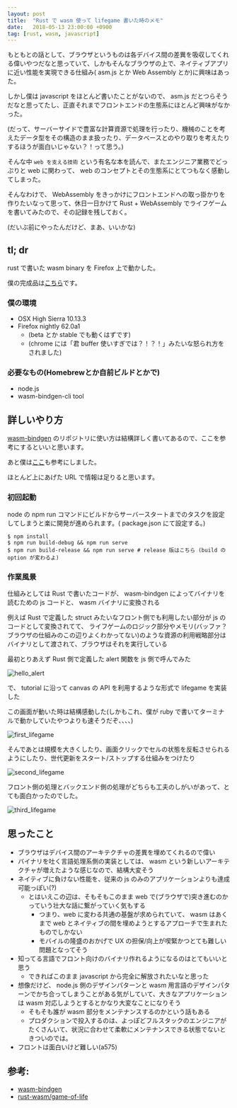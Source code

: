 ```yaml
---
layout: post
title:  "Rust で wasm 使って lifegame 書いた時のメモ"
date:   2018-05-13 23:00:00 +0900
tag: [rust, wasm, javascript]
---
```


もともとの話として、ブラウザというものは各デバイス間の差異を吸収してくれる偉いやつだなと思っていて、しかもそんなブラウザの上で、ネイティブアプリに近い性能を実現できる仕組み( asm.js とか Web Assembly とか)に興味はあった。

しかし僕は javascript をほとんど書いたことがないので、 asm.js だとつらそうだなと思ってたし、正直それまでフロントエンドの生態系にほとんど興味がなかった。

(だって、サーバーサイドで豊富な計算資源で処理を行ったり、機械のことを考えたデータ型をその構造のまま扱ったり、データベースとのやり取りを考えたりするほうが面白いじゃない？！って思う。)

そんな中 `web を支える技術` という有名な本を読んで、またエンジニア業務でどっぷりと web に関わって、 web のコンセプトとその生態系にとてつもなく感動してしまった。

そんなわけで、 WebAssembly をきっかけにフロントエンドへの取っ掛かりを作りたいなって思って、休日一日かけて Rust + WebAssembly でライフゲームを書いてみたので、その記録を残しておく。

(だいぶ前にやったんだけど、まあ、いいかな)

## tl; dr

rust で書いた wasm binary を Firefox 上で動かした。

僕の完成品は[こちら](https://github.com/furuhama/wasm_lifegame)です。

### 僕の環境

- OSX High Sierra 10.13.3
- Firefox nightly 62.0a1
  - (beta とか stable でも動くはずです)
  - (chrome には「君 buffer 使いすぎでは？！？！」みたいな怒られ方をされました)

### 必要なもの(Homebrewとか自前ビルドとかで)

- node.js
- wasm-bindgen-cli tool

## 詳しいやり方

[wasm-bindgen](https://github.com/rustwasm/wasm-bindgen) のリポジトリに使い方は結構詳しく書いてあるので、ここを参考にするといいと思います。

あと僕は[ここ](https://rust-lang-nursery.github.io/rust-wasm/game-of-life/introduction.html)も参考にしました。

ほとんど上にあげた URL で情報は足りると思います。

### 初回起動

node の npm run コマンドにビルドからサーバースタートまでのタスクを設定してしまうと楽に開発が進められます。( package.json にて設定する。)

```
$ npm install
$ npm run build-debug && npm run serve
$ npm run build-release && npm run serve # release 版はこちら (build の option が変わるよ)
```

### 作業風景

仕組みとしては Rust で書いたコードが、 wasm-bindgen によってバイナリを読むための js コードと、 wasm バイナリに変換される

例えば Rust で定義した struct みたいなフロント側でも利用したい部分が js のコードとして変換されてて、
ライフゲームのロジック部分やメモリ(バッファ？ ブラウザの仕組みのこの辺りよくわかってない)のような資源の利用戦略部分はバイナリとして渡されて、ブラウザはそれを実行している

最初とりあえず Rust 側で定義した alert 関数を js 側で呼んでみた

![hello_alert](/images/2018-05-13-wasm-lifegame/hello_alert.png)

で、 tutorial に沿って canvas の API を利用するような形式で lifegame を実装した

この画面が動いた時は結構感動した(しかもこれ、僕が ruby で書いてターミナルで動かしていたやつよりも速そうだぞ、、、、)

![first_lifegame](/images/2018-05-13-wasm-lifegame/first_lifegame.png)

そんであとは規模を大きくしたり、画面クリックでセルの状態を反転させられるようにしたり、世代更新をスタート/ストップする仕組みをつけたり

![second_lifegame](/images/2018-05-13-wasm-lifegame/second_lifegame.png)

フロント側の処理とバックエンド側の処理がどちらも工夫のしがいがあって、とても面白かったのでした。

![third_lifegame](/images/2018-05-13-wasm-lifegame/third_lifegame.png)

## 思ったこと

- ブラウザはデバイス間のアーキテクチャの差異を埋めてくれるので偉い
- バイナリを吐く言語処理系側の実装としては、 wasm という新しいアーキテクチャが増えたような感じなので、結構大変そう
- ネイティブに負けない性能を、従来の js のみのアプリケーションよりも達成可能っぽい(?)
  - とはいえこの辺は、そもそもこのまま web で(ブラウザで)突き進むのかっていう壮大な話に繋がっていく気もする
    - つまり、web に変わる共通の基盤が求められていて、 wasm はあくまで web とネイティブの間を埋めようとするアプローチで生まれたものでしかない
    - モバイルの隆盛のおかげで UX の担保/向上が喫緊かつとても難しい問題となってそう
- 知ってる言語でフロント向けのバイナリ作れるようになるのはとてもいいと思う
  - できればこのまま javascript から完全に解放されたいなと思った
- 想像だけど、 node.js 側のデザインパターンと wasm 用言語のデザインパターンでかち合ってしまうことがある気がしていて、大きなアプリケーションは wasm 対応しようとするとかなり大変なことになりそう
  - そもそも誰が wasm 部分をメンテナンスするのかという話もある
  - プロダクションで投入するのは、よっぽどフルスタックのエンジニアがたくさんいて、状況に合わせて柔軟にメンテナンスできる状態でないときついのでは。
- フロントは面白いけど難しい(a575)

## 参考:

- [wasm-bindgen](https://github.com/rustwasm/wasm-bindgen)
- [rust-wasm/game-of-life](https://rust-lang-nursery.github.io/rust-wasm/game-of-life/introduction.html)
